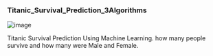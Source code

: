 ### Titanic_Survival_Prediction_3Algorithms

![image](https://github.com/Tejashripatil25/Titanic_Survival_Prediction_3Algorithms/assets/124791646/eefb189c-20e4-4968-a728-d44db075eb70)


 Titanic Survival Prediction Using Machine Learning. how many people survive and how many were Male and Female.


